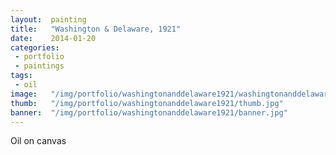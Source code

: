 ```yaml
---
layout:  painting
title:   "Washington & Delaware, 1921"
date:    2014-01-20
categories:
 - portfolio
 - paintings
tags:
 - oil
image:   "/img/portfolio/washingtonanddelaware1921/washingtonanddelaware1921_web.jpg"
thumb:   "/img/portfolio/washingtonanddelaware1921/thumb.jpg"
banner:  "/img/portfolio/washingtonanddelaware1921/banner.jpg"
---
```


Oil on canvas